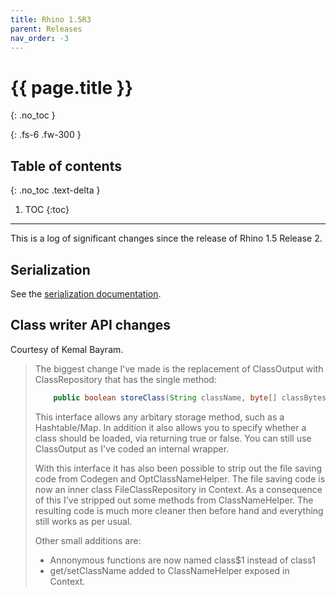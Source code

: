 ```yaml
---
title: Rhino 1.5R3
parent: Releases
nav_order: -3
---
```


# {{ page.title }}
{: .no_toc }

{: .fs-6 .fw-300 }

## Table of contents
{: .no_toc .text-delta }

1. TOC
{:toc}

---
This is a log of significant changes since the release of Rhino 1.5 Release 2.

## Serialization
See the [serialization documentation](../serialization.md).

## Class writer API changes
Courtesy of Kemal Bayram.

> The biggest change I've made is the replacement of ClassOutput with ClassRepository that has the single method:
> ```java
>     public boolean storeClass(String className, byte[] classBytes, boolean isTopLevel) throws IOException;
> ```
> This interface allows any arbitary storage method, such as a Hashtable/Map. In addition it also allows you to specify whether a class should be loaded, via returning true or false.  You can still use ClassOutput as I've coded an internal wrapper.
> 
> With this interface it has also been possible to strip out the file saving code from Codegen and OptClassNameHelper.  The file saving code is now an inner class FileClassRepository in Context. As a consequence of this  I've stripped out some methods from ClassNameHelper. The resulting code is much more cleaner then before hand and everything still works as per usual.
> 
> Other small additions are:
> - Annonymous functions are now named class$1 instead of class1
> - get/setClassName added to ClassNameHelper exposed in Context.